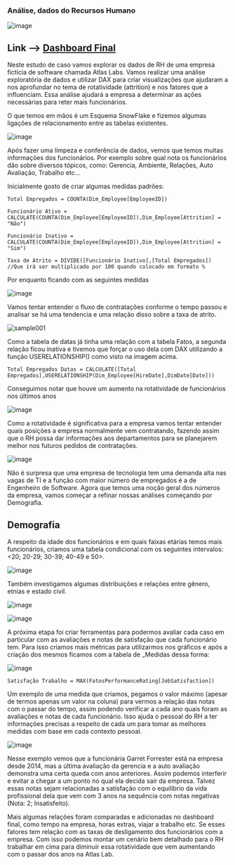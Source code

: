 ### Análise, dados do Recursos Humano

![image](https://github.com/user-attachments/assets/7b808402-2d63-43ff-94fa-d68d539b97e8)

## Link --> [Dashboard Final](https://app.powerbi.com/view?r=eyJrIjoiM2JlZjdmNGMtOWZjOS00MDg5LWFmYTQtOTA4NDNhYjQ3OGNlIiwidCI6ImU3ODllZDJmLWQ3YTUtNDJlMy1iODllLWJlOGE4YjJjZTY5YSJ9)

Neste estudo de caso vamos explorar os dados de RH de uma empresa fictícia de software chamada Atlas Labs. Vamos realizar uma análise exploratória de dados e utilizar DAX para criar visualizações que ajudaram a nos aprofundar no tema de rotatividade (attrition) e nos fatores que a influenciam. Essa análise ajudará a empresa a determinar as ações necessárias para reter mais funcionários.

O que temos em mãos é um Esquema SnowFlake e fizemos algumas ligações de relacionamento entre as tabelas existentes.

![image](https://github.com/user-attachments/assets/9a02e77f-1d2c-4e28-8a1a-c05f4b6c6a55)

Após fazer uma limpeza e conferência de dados, vemos que temos muitas informações dos funcionários. Por exemplo sobre qual nota os funcionários dão sobre diversos tópicos, como: Gerencia, Ambiente, Relações, Auto Avaliação, Trabalho etc...

Inicialmente gosto de criar algumas medidas padrões:

```
Total Empregados = COUNTA(Dim_Employee[EmployeeID])

Funcionário Ativo = CALCULATE(COUNTA(Dim_Employee[EmployeeID]),Dim_Employee[Attrition] = "Não")

Funcionário Inativo = CALCULATE(COUNTA(Dim_Employee[EmployeeID]),Dim_Employee[Attrition] = "Sim")

Taxa de Atrito = DIVIDE([Funcionário Inativo],[Total Empregados]) //Que irá ser multiplicado por 100 quando colocado em formato %
```

Por enquanto ficando com as seguintes medidas

![image](https://github.com/user-attachments/assets/feb6e7e9-e82c-4b72-a357-38a1a99b66ad)

Vamos tentar entender o fluxo de contratações conforme o tempo passou e analisar se há uma tendencia e uma relação disso sobre a taxa de atrito.

![sample001](https://github.com/user-attachments/assets/7b31ed1c-b007-4200-aecd-b22e31178fc1)

Como a tabela de datas já tinha uma relação com a tabela Fatos, a segunda relação ficou inativa e tivemos que forçar o uso dela com DAX utilizando a função USERELATIONSHIP() como visto na imagem acima.

```
Total Empregados Datas = CALCULATE([Total Empregados],USERELATIONSHIP(Dim_Employee[HireDate],DimDate[Date]))
```

Conseguimos notar que houve um aumento na rotatividade de funcionários nos últimos anos

![image](https://github.com/user-attachments/assets/30b8cb35-ce70-421c-b6a3-4b15ac191183)

Como a rotatividade é significativa para a empresa vamos tentar entender quais posições a empresa normalmente vem contratando, fazendo assim que o RH possa dar informações aos departamentos para se planejarem melhor nos futuros pedidos de contratações.

![image](https://github.com/user-attachments/assets/53e52023-82a8-468b-8215-e2cb243e77e2)

Não é surpresa que uma empresa de tecnologia tem uma demanda alta nas vagas de TI e a função com maior número de empregados é a de Engenheiro de Software. Agora que temos uma noção geral dos números da empresa, vamos começar a refinar nossas análises começando por Demografia.

## Demografia

A respeito da idade dos funcionários e em quais faixas etárias temos mais funcionários, criamos uma tabela condicional com os seguintes intervalos: <20; 20-29; 30-39; 40-49 e 50>.

![image](https://github.com/user-attachments/assets/fbbfe032-ef7a-4744-9c1b-a35bef4af05a)

Também investigamos algumas distribuições e relações entre gênero, etnias e estado civil.

![image](https://github.com/user-attachments/assets/fcf2f94d-1b81-49b9-82a0-aba740cef967)


![image](https://github.com/user-attachments/assets/9407de35-28d1-43ae-97f1-8679f494d549)

A próxima etapa foi criar ferramentas para podermos avaliar cada caso em particular com as avaliações e notas de satisfação que cada funcionário tem. Para isso criamos mais métricas para utilizarmos nos gráficos e após a criação dos mesmos ficamos com a tabela de _Medidas dessa forma:

![image](https://github.com/user-attachments/assets/889013a0-4330-45c9-82b6-993963945b15)

```
Satisfação Trabalho = MAX(FatosPerformanceRating[JobSatisfaction])
```

Um exemplo de uma medida que criamos, pegamos o valor máximo (apesar de termos apenas um valor na coluna) para vermos a relação das notas com o passar do tempo, assim podendo verificar a cada ano quais foram as avaliações e notas de cada funcionário. Isso ajuda o pessoal do RH a ter informações precisas a respeito de cada um para tomar as melhores medidas com base em cada contexto pessoal.

![image](https://github.com/user-attachments/assets/dc348a0f-15cd-45e8-ab44-8bdffd5d38fd)

Nesse exemplo vemos que a funcionária Garret Forrester está na empresa desde 2014, mas a última avaliação da gerencia e a auto avaliação demonstra uma certa queda com anos anteriores. Assim podemos interferir e evitar a chegar a um ponto no qual ela decida sair da empresa. Talvez essas notas sejam relacionadas a satisfação com o equilíbrio da vida profissional dela que vem com 3 anos na sequência com notas negativas (Nota: 2; Insatisfeito).

Mais algumas relações foram comparadas e adicionadas no dashboard final, como tempo na empresa, horas extras, viajar a trabalho etc. Se esses fatores tem relação com as taxas de desligamento dos funcionários com a empresa. Com isso podemos montar um cenário bem detalhado para o RH trabalhar em cima para diminuir essa rotatividade que vem aumentando com o passar dos anos na Atlas Lab.















